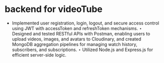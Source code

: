 # backend for videoTube 
* Implemented user registration, login, logout, and secure access control using JWT with
accessToken and refreshToken mechanisms.
⋆ Designed and tested RESTful APIs with Postman, enabling users to upload videos, images,
and avatars to Cloudinary, and created MongoDB aggregation pipelines for managing watch
history, subscribers, and subscriptions.
⋆ Utilized Node.js and Express.js for efficient server-side logic.
